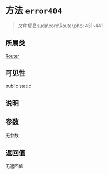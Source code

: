 # 方法 `error404`

> *文件信息* suda\core\Router.php: 431~441

## 所属类 

[Router](../Router.md)

## 可见性

 public static

## 说明



## 参数


无参数


## 返回值

无返回值
